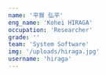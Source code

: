 ```yaml
---
name: '平賀 弘平'
eng_name: 'Kohei HIRAGA'
occupation: 'Researcher'
grade: ''
team: 'System Software'
img: '/uploads/hiraga.jpg'
username: 'hiraga'
---
```

